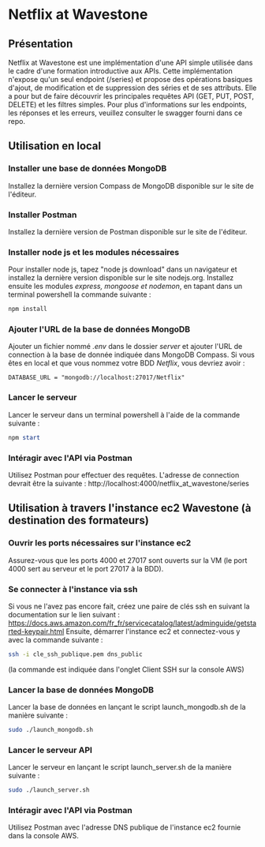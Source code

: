 # Netflix at Wavestone

## Présentation

Netflix at Wavestone est une implémentation d'une API simple utilisée dans le cadre d'une formation introductive aux APIs.
Cette implémentation n'expose qu'un seul endpoint (/series) et propose des opérations basiques d'ajout, de modification et de suppression des séries et de ses attributs.
Elle a pour but de faire découvrir les principales requêtes API (GET, PUT, POST, DELETE) et les filtres simples.
Pour plus d'informations sur les endpoints, les réponses et les erreurs, veuillez consulter le swagger fourni dans ce repo.

## Utilisation en local

### Installer une base de données MongoDB

Installez la dernière version Compass de MongoDB disponible sur le site de l'éditeur.

### Installer Postman

Installez la dernière version de Postman disponible sur le site de l'éditeur.

### Installer node js et les modules nécessaires

Pour installer node js, tapez "node js download" dans un navigateur et installez la dernière version disponible sur le site nodejs.org.
Installez ensuite les modules _express, mongoose et nodemon_, en tapant dans un terminal powershell la commande suivante :

```powershell
npm install
```

### Ajouter l'URL de la base de données MongoDB

Ajouter un fichier nommé _.env_ dans le dossier _server_ et ajouter l'URL de connection à la base de donnée indiquée dans MongoDB Compass.
Si vous êtes en local et que vous nommez votre BDD _Netflix_, vous devriez avoir :

```nodejs
DATABASE_URL = "mongodb://localhost:27017/Netflix"
```

### Lancer le serveur

Lancer le serveur dans un terminal powershell à l'aide de la commande suivante :

```powershell
npm start
```

### Intéragir avec l'API via Postman

Utilisez Postman pour effectuer des requêtes. L'adresse de connection devrait être la suivante :
http://localhost:4000/netflix_at_wavestone/series

## Utilisation à travers l'instance ec2 Wavestone (à destination des formateurs)

### Ouvrir les ports nécessaires sur l'instance ec2

Assurez-vous que les ports 4000 et 27017 sont ouverts sur la VM (le port 4000 sert au serveur et le port 27017 à la BDD).

### Se connecter à l'instance via ssh

Si vous ne l'avez pas encore fait, créez une paire de clés ssh en suivant la documentation sur le lien suivant :
https://docs.aws.amazon.com/fr_fr/servicecatalog/latest/adminguide/getstarted-keypair.html
Ensuite, démarrer l'instance ec2 et connectez-vous y avec la commande suivante :

```bash
ssh -i cle_ssh_publique.pem dns_public
```

(la commande est indiquée dans l'onglet Client SSH sur la console AWS)

### Lancer la base de données MongoDB

Lancer la base de données en lançant le script launch_mongodb.sh de la manière suivante :

```bash
sudo ./launch_mongodb.sh
```

### Lancer le serveur API

Lancer le serveur en lançant le script launch_server.sh de la manière suivante :

```bash
sudo ./launch_server.sh
```

### Intéragir avec l'API via Postman

Utilisez Postman avec l'adresse DNS publique de l'instance ec2 fournie dans la console AWS.
